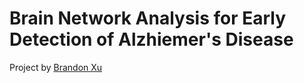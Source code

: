 # Brain Network Analysis for Early Detection of Alzhiemer's Disease

Project by [Brandon Xu](https://github.com/brx021)
